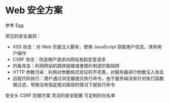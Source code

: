 # Web 安全方案

参考 Egg


常见的安全漏洞：

- XSS 攻击：对 Web 页面注入脚本，使用 JavaScript 窃取用户信息，诱导用户操作
- CSRF 攻击：伪造用户请求向网站发起恶意请求
- 钓鱼攻击：利用网站的跳转链接或者图片制造钓鱼陷阱
- HTTP 参数污染：利用对参数格式验证的不完善，对服务器进行参数注入攻击
- 远程代码执行：用户通过浏览器提交执行命令，由于服务端没有针对执行函数做过滤，导致没有指定绝对路径的情况下就执行命令

安全头
CSRF 防御方案
灵活的安全配置
可定制的白名单
